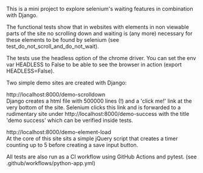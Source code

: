 This is a mini project to explore selenium's waiting features in combination with Django.

The functional tests show that in websites with elements in non viewable parts of the site no scrolling down and waiting is (any more) necessary for these elements to be found by selenium (see test_do_not_scroll_and_do_not_wait).

The tests use the headless option of the chrome driver. You can set the env var HEADLESS to False to be able to see the browser in action (export HEADLESS=False). 

Two simple demo sites are created with Django:

http://localhost:8000/demo-scrolldown
<br>
Django creates a html file with 500000 lines (!) and a 'click me!' link at the very bottom of the site. Selenium clicks this link and is forwarded to a rudimentary site under http://localhost:8000/demo-success with the title 'demo success' which can be verified inside tests.

http://localhost:8000/demo-element-load
<br>
At the core of this site sits a simple jQuery script that creates a timer counting up to 5 before creating a save input button.

All tests are also run as a CI workflow using GitHub Actions and pytest. (see .github/workflows/python-app.yml)
